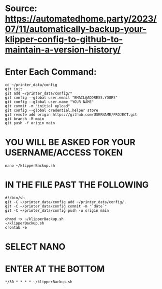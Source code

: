 
# Source: https://automatedhome.party/2023/07/11/automatically-backup-your-klipper-config-to-github-to-maintain-a-version-history/

# Enter Each Command:
```
cd ~/printer_data/config
git init
git add ~/printer_data/config/*
git config --global user.email "EMAIL@ADDRESS.YOURS"
git config --global user.name "YOUR NAME"
git commit -m "initial upload"
git config --global credential.helper store
git remote add origin https://github.com/USERNAME/PROJECT.git
git branch -M main
git push -f origin main
```
# YOU WILL BE ASKED FOR YOUR USERNAME/ACCESS TOKEN
```
nano ~/klipperBackup.sh
```
# IN THE FILE PAST THE FOLLOWING
```
#!/bin/sh
git -C ~/printer_data/config add ~/printer_data/config/.
git -C ~/printer_data/config commit -m "`date`"
git -C ~/printer_data/config push -u origin main
```

```
chmod +x ~/klipperBackup.sh
~/klipperBackup.sh
crontab -e
```
# SELECT NANO
# ENTER AT THE BOTTOM

```
*/30 * * * * ~/klipperBackup.sh
```
